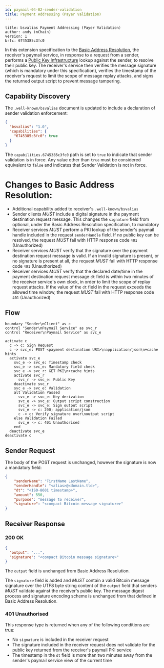 ```yaml
---
id: paymail-04-02-sender-validation
title: Payment Addressing (Payer Validation)
---
```


```
title: bsvalias Payment Addressing (Payer Validation)
author: andy (nChain)
version: 1
brfc: 6745385c3fc0
```

In this extension specification to the [Basic Address Resolution](./paymail-04-01-basic-address-resolution.md), the receiver's paymail service, in response to a request from a sender, performs a [Public Key Infrastructure](./paymail-03-public-key-infrastructure.md) lookup against the sender, to resolve their public key. The receiver's service then verifies the message signature (which is mandatory under this specification), verifies the timestamp of the receiver's request to limit the scope of message replay attacks, and signs the returned output script to prevent message tampering.

## Capability Discovery

The `.well-known/bsvalias` document is updated to include a declaration of sender validation enforcement:

```json
{
  "bsvalias": "1.0",
  "capabilities": {
    "6745385c3fc0": true
  }
}
```

The `capabilities.6745385c3fc0` path is set to `true` to indicate that sender validation is in force. Any value other than `true` must be considered equivalent to `false` and indicates that Sender Validation is not in force.

# Changes to Basic Address Resolution:

* Additional capability added to receiver's `.well-known/bsvalias`
* Sender clients _MUST_ include a digital signature in the payment destination request message. This changes the `signature` field from optional, under the Basic Address Resolution specification, to mandatory
* Receiver services _MUST_ perform a PKI lookup of the sender's paymail handle included in the request `senderHandle` field. If no public key can be resolved, the request _MUST_ fail with HTTP response code `401` (Unauthorized)
* Receiver services _MUST_ verify that the signature over the payment destination request message is valid. If an invalid signature is present, or no signature is present at all, the request _MUST_ fail with HTTP response code `401` (Unauthorized)
* Receiver services _MUST_ verify that the declared date/time in the payment destination request message `dt` field is within two minutes of the receiver service's own clock, in order to limit the scope of replay request attacks. If the value of the `dt` field in the request exceeds the allowed time window, the request _MUST_ fail with HTTP response code `401` (Unauthorized)

## Flow

```plantuml
boundary "Sender\nClient" as c
control "Sender\nPaymail Service" as svc_r
control "Receiver\nPaymail Service" as svc_e

activate c
  c -> c: Sign Request
  c -> svc_e: POST <payment destination URI>\napplication/json\n+cache hints
  activate svc_e
    svc_e -> svc_e: Timestamp check
    svc_e -> svc_e: Mandatory field check
    svc_e -> svc_r: GET PKI\n+cache hints
    activate svc_r
      svc_r -> svc_e: Public Key
    deactivate svc_r
    svc_e -> svc_e: Validation
    alt Validation Passed
      svc_e -> svc_e: Key derivation
      svc_e -> svc_e: Output script construction
      svc_e -> svc_e: Sign output script
      svc_e -> c: 200; application/json
      c -> c: Verify signature over\noutput script
    else Validation Failed
      svc_e -> c: 401 Unauthorised
    end
  deactivate svc_e
deactivate c
```


## Sender Request

The body of the POST request is unchanged, however the signature is now a mandatory field:

```json
{
    "senderName": "FirstName LastName",
    "senderHandle": "<alias>@<domain.tld>",
    "dt": "<ISO-8601 timestamp>",
    "amount": 550,
    "purpose": "message to receiver",
    "signature": "<compact Bitcoin message signature>"
}
```

## Receiver Response

### 200 OK

```json
{
  "output": "...",
  "signature": "<compact Bitcoin message signature>"
}
```

The `output` field is unchanged from Basic Address Resolution.

The `signature` field is added and _MUST_ contain a valid Bitcoin message signature over the UTF8 byte string content of the `output` field that senders _MUST_ validate against the receiver's public key. The message digest process and signature encoding scheme is unchanged from that defined in Basic Address Resolution.

### 401 Unauthorised

This response type is returned when any of the following conditions are true:

* No `signature` is included in the receiver request
* The signature included in the receiver request does not validate for the public key returned from the receiver's paymail PKI service
* The timestamp in the `dt` field is more than two minutes away from the sender's paymail service view of the current time
